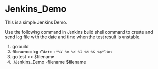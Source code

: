 # Jenkins_Demo

This is a simple Jenkins Demo.

Use the following command in Jenkins build shell command to create and send log file with the date and time when the test result is unstable.

1. go build
2. filename=log::"`date +"%Y-%m-%d-%I-%M-%S-%p"`".txt
3. go test >> $filename
4. ./Jenkins_Demo -filename $filename